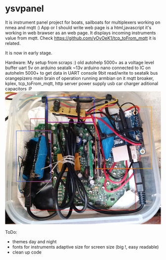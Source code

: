 # ysvpanel
It is instrument panel project for boats, sailboats for multiplexers working on nmea and mqtt :)
App or I should write web page is a html,javascript it's working in web brawser as an web page.
It displays incoming instruments value from mqtt. Check https://github.com/yOyOeK1/tcp_toFrom_mqtt 
it is related.

It is now in early stage.

Hardware: 
My setup from scraps :)
old autohelp 5000+ as a voltage level buffer uart 5v on arduino seatalk ~13v
arduino nano connected to IC on autohelm 5000+ to get data in UART console
  9bit read/write to seatalk bus
orangepizero main brain of operation running armbian on it mqtt broaker, kplex, 
  tcp_toFrom_mqtt, http server
power supply usb car charger
aditional capacitors :P
![Screenshot](hardware.jpg)

ToDo:
- themes day and night
- fonts for instruments adaptive size for screen size (big !, easy readable)
- clean up code
